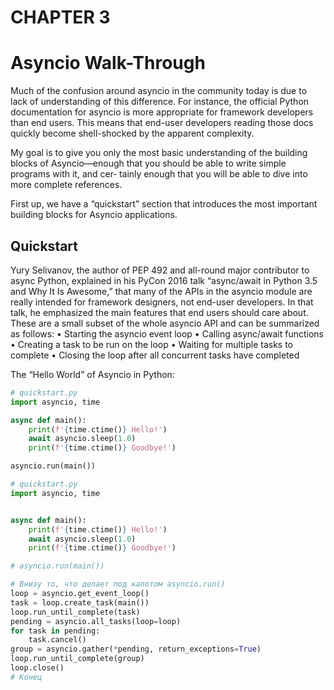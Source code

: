 # CHAPTER 3
# Asyncio Walk-Through
Much of the confusion around asyncio in the community today is due to lack of
understanding of this difference. For instance, the official Python documentation for
asyncio is more appropriate for framework developers than end users. This means
that end-user developers reading those docs quickly become shell-shocked by the
apparent complexity.

My goal is to give you only the most basic understanding of the building blocks of
Asyncio—enough that you should be able to write simple programs with it, and cer‐
tainly enough that you will be able to dive into more complete references.

First up, we have a “quickstart” section that introduces the most important building
blocks for Asyncio applications.

## Quickstart
Yury Selivanov, the author of PEP 492 and all-round major contributor to async
Python, explained in his PyCon 2016 talk “async/await in Python 3.5 and Why It Is
Awesome,” that many of the APIs in the asyncio module are really intended for
framework designers, not end-user developers. In that talk, he emphasized the main
features that end users should care about. These are a small subset of the whole
asyncio API and can be summarized as follows:
	• Starting the asyncio event loop
	• Calling async/await functions
	• Creating a task to be run on the loop
	• Waiting for multiple tasks to complete
	• Closing the loop after all concurrent tasks have completed

The “Hello World” of Asyncio in Python:
```python
# quickstart.py
import asyncio, time

async def main():
	print(f'{time.ctime()} Hello!')
	await asyncio.sleep(1.0)
	print(f'{time.ctime()} Goodbye!')

asyncio.run(main())
```

```python
# quickstart.py
import asyncio, time


async def main():
    print(f'{time.ctime()} Hello!')
    await asyncio.sleep(1.0)
    print(f'{time.ctime()} Goodbye!')

# asyncio.run(main()) 

# Внизу то, что делает под капотом asyncio.run()
loop = asyncio.get_event_loop()
task = loop.create_task(main())
loop.run_until_complete(task)
pending = asyncio.all_tasks(loop=loop)
for task in pending:
    task.cancel()
group = asyncio.gather(*pending, return_exceptions=True)
loop.run_until_complete(group)
loop.close()
# Конец
```
